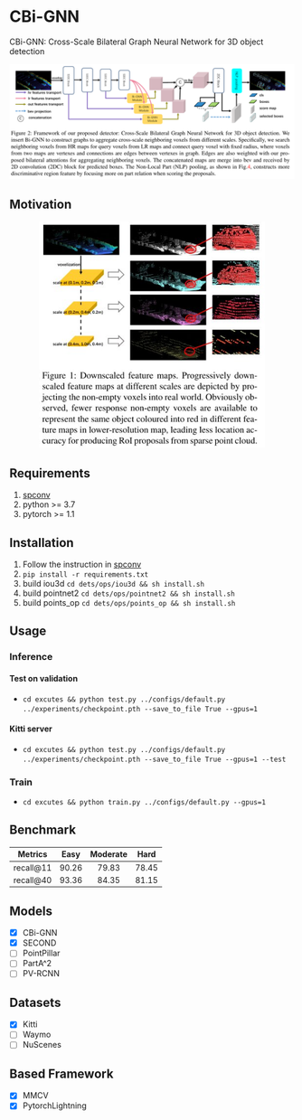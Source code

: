 # CBi-GNN

CBi-GNN: Cross-Scale Bilateral Graph Neural Network for 3D object detection
<div align=center>
  <img width=600 src="readme/fig2.jpg" >
</div>

## Motivation

<div align=center>
  <img width=400 src="readme/fig1.jpg" >
</div>

## Requirements

1. [spconv](https://github.com/traveller59/spconv)
2. python >= 3.7
3. pytorch >= 1.1

## Installation

1. Follow the instruction in [spconv](https://github.com/traveller59/spconv)
2. `pip install -r requirements.txt`
3. build iou3d `cd dets/ops/iou3d && sh install.sh`
4. build pointnet2 `cd dets/ops/pointnet2 && sh install.sh`
5. build points_op `cd dets/ops/points_op && sh install.sh`

## Usage

### Inference

#### Test on validation

- `cd excutes && python test.py ../configs/default.py ../experiments/checkpoint.pth --save_to_file True --gpus=1`

#### Kitti server

- `cd excutes && python test.py ../configs/default.py ../experiments/checkpoint.pth --save_to_file True --gpus=1 --test`

### Train

- `cd excutes && python train.py ../configs/default.py --gpus=1`

## Benchmark

|  Metrics |  Easy | Moderate |  Hard |
|:--------:|:-----:|:--------:|:-----:|
| recall@11 | 90.26 |   79.83  | 78.45 |
| recall@40 | 93.36 |   84.35  | 81.15 |+

## Models

- [X] CBi-GNN
- [X] SECOND
- [ ] PointPillar
- [ ] PartA^2
- [ ] PV-RCNN

## Datasets

- [X] Kitti
- [ ] Waymo
- [ ] NuScenes

## Based Framework

- [X] MMCV
- [X] PytorchLightning
